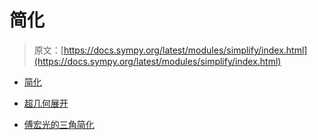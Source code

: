 # 简化

> 原文：[https://docs.sympy.org/latest/modules/simplify/index.html](https://docs.sympy.org/latest/modules/simplify/index.html)

+   [简化](simplify.html)

+   [超几何展开](hyperexpand.html)

+   [傅宏光的三角简化](fu.html)
